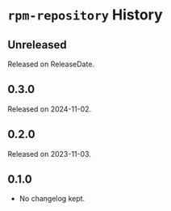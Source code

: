 # `rpm-repository` History

<!-- next-header -->

## Unreleased

Released on ReleaseDate.

## 0.3.0

Released on 2024-11-02.

## 0.2.0

Released on 2023-11-03.

## 0.1.0

* No changelog kept.
